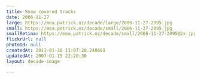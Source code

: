 ```yaml
---
title: Snow covered tracks
date: 2006-11-27
large: https://mea.patrick.nz/decade/large/2006-11-27-2095.jpg
small: https://mea.patrick.nz/decade/small/2006-11-27-2095.jpg
smallRetina: https://mea.patrick.nz/decade/small/2006-11-27-2095@2x.jpg
flickrUrl: null
photoId: null
createdAt: 2011-01-30 11:07:20.248669
updatedAt: 2007-01-15 22:20:30
layout: decade-image

---
```


